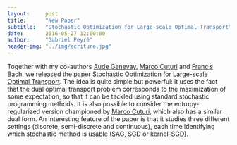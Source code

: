 ```yaml
---
layout:     post
title:      "New Paper"
subtitle:   "Stochastic Optimization for Large-scale Optimal Transport"
date:       2016-05-27 12:00:00
author:     "Gabriel Peyré"
header-img: "../img/ecriture.jpg"
---
```


Together with my co-authors [Aude Genevay](https://fr.linkedin.com/in/audegenevay), [Marco Cuturi](www.iip.ist.i.kyoto-u.ac.jp/member/cuturi/) and [Francis Bach](www.di.ens.fr/~fbach/), we released the paper [Stochastic Optimization for Large-scale Optimal Transport](https://hal.archives-ouvertes.fr/hal-01321664). The idea is quite simple but powerful: it uses the fact that the dual optimal transport problem corresponds to the maximization of some expectation, so that it can be tackled using standard stochastic programming methods. It is also possible to consider the entropy-regularized version championed by [Marco Cuturi](https://arxiv.org/abs/1306.0895), which also has a similar dual form. An interesting feature of the paper is that it studies three different settings (discrete, semi-discrete and continuous), each time identifying which stochastic method is usable (SAG, SGD or kernel-SGD). 
